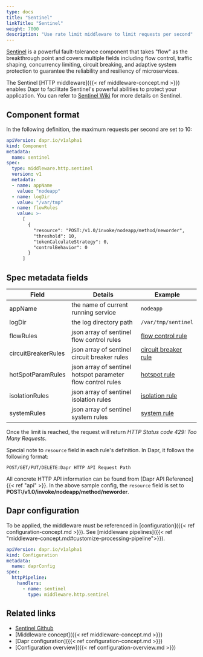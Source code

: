 ```yaml
---
type: docs
title: "Sentinel"
linkTitle: "Sentinel"
weight: 7000
description: "Use rate limit middleware to limit requests per second"
---
```


[Sentinel](https://github.com/alibaba/sentinel-golang) is a powerful fault-tolerance component that takes "flow" as the breakthrough point and covers multiple fields including flow control, traffic shaping, concurrency limiting, circuit breaking, and adaptive system protection to guarantee the reliability and resiliency of microservices.

The Sentinel [HTTP middleware]({{< ref middleware-concept.md >}}) enables Dapr to facilitate Sentinel's powerful abilities to protect your application. You can refer to [Sentinel Wiki](https://github.com/alibaba/sentinel-golang/wiki) for more details on Sentinel.

## Component format

In the following definition, the maximum requests per second are set to 10:

```yaml
apiVersion: dapr.io/v1alpha1
kind: Component
metadata:
  name: sentinel
spec:
  type: middleware.http.sentinel
  version: v1
  metadata:
  - name: appName
    value: "nodeapp"
  - name: logDir
    value: "/var/tmp"
  - name: flowRules
    value: >-
      [
        {
          "resource": "POST:/v1.0/invoke/nodeapp/method/neworder",
          "threshold": 10,
          "tokenCalculateStrategy": 0,
          "controlBehavior": 0
        }
      ]
```

## Spec metadata fields

| Field       | Details                                                                                                                                                                              | Example |
|----------------------|------------------------------------------------------------------------------------------------------------------------------------------------------------------------------------------|---------|
| appName | the name of current running service | `nodeapp`    |
| logDir | the log directory path | `/var/tmp/sentinel` |
| flowRules | json array of sentinel flow control rules | [flow control rule](https://github.com/alibaba/sentinel-golang/blob/master/core/flow/rule.go) |
| circuitBreakerRules | json array of sentinel circuit breaker rules | [circuit breaker rule](https://github.com/alibaba/sentinel-golang/blob/master/core/circuitbreaker/rule.go) |
| hotSpotParamRules | json array of sentinel hotspot parameter flow control rules | [hotspot rule](https://github.com/alibaba/sentinel-golang/blob/master/core/hotspot/rule.go) |
| isolationRules | json array of sentinel isolation rules | [isolation rule](https://github.com/alibaba/sentinel-golang/blob/master/core/isolation/rule.go) |
| systemRules | json array of sentinel system rules | [system rule](https://github.com/alibaba/sentinel-golang/blob/master/core/system/rule.go) |

Once the limit is reached, the request will return *HTTP Status code 429: Too Many Requests*.

Special note to `resource` field in each rule's definition. In Dapr, it follows the following format:

```
POST/GET/PUT/DELETE:Dapr HTTP API Request Path
```

All concrete HTTP API information can be found from [Dapr API Reference]{{< ref "api" >}}. In the above sample config, the `resource` field is set to **POST:/v1.0/invoke/nodeapp/method/neworder**.

## Dapr configuration

To be applied, the middleware must be referenced in [configuration]({{< ref configuration-concept.md >}}). See [middleware pipelines]({{< ref "middleware-concept.md#customize-processing-pipeline">}}).

```yaml
apiVersion: dapr.io/v1alpha1
kind: Configuration
metadata:
  name: daprConfig
spec:
  httpPipeline:
    handlers:
      - name: sentinel
        type: middleware.http.sentinel
```

## Related links

- [Sentinel Github](https://github.com/alibaba/sentinel-golang)
- [Middleware concept]({{< ref middleware-concept.md >}})
- [Dapr configuration]({{< ref configuration-concept.md >}})
- [Configuration overview]({{< ref configuration-overview.md >}})
